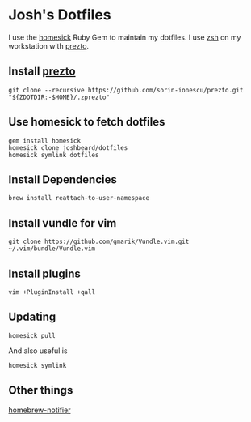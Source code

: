 # Josh's Dotfiles

I use the [homesick](https://rubygems.org/gems/homesick) Ruby Gem to maintain
my dotfiles. I use [zsh](https://www.zsh.org/) on my workstation with
[prezto](https://github.com/sorin-ionescu/prezto).

## Install [prezto](https://github.com/sorin-ionescu/prezto)

```shell
git clone --recursive https://github.com/sorin-ionescu/prezto.git "${ZDOTDIR:-$HOME}/.zprezto"
```

## Use homesick to fetch dotfiles

```shell
gem install homesick
homesick clone joshbeard/dotfiles
homesick symlink dotfiles
```

## Install Dependencies

```shell
brew install reattach-to-user-namespace
```

## Install vundle for vim

```shell
git clone https://github.com/gmarik/Vundle.vim.git ~/.vim/bundle/Vundle.vim
```

## Install plugins

```shell
vim +PluginInstall +qall
```

## Updating

```shell
homesick pull
```

And also useful is

```shell
homesick symlink
```

## Other things

[homebrew-notifier](https://github.com/grantovich/homebrew-notifier)
